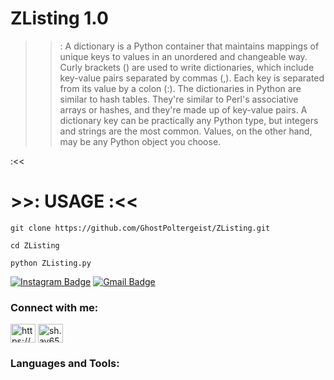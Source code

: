 # ZListing 1.0
>>: 
A dictionary is a Python container that maintains mappings of unique keys to values in an unordered and changeable way. Curly brackets () are used to write dictionaries, which include key-value pairs separated by commas (,). Each key is separated from its value by a colon (:).
The dictionaries in Python are similar to hash tables. They're similar to Perl's associative arrays or hashes, and they're made up of key-value pairs. A dictionary key can be practically any Python type, but integers and strings are the most common. Values, on the other hand, may be any Python object you choose.

:<<

# >>: USAGE :<<
```
git clone https://github.com/GhostPoltergeist/ZListing.git

cd ZListing

python ZListing.py
```

[![Instagram Badge](https://img.shields.io/badge/-sh.ay657-purple?style=flat-square&logo=instagram&logoColor=white&link=https://instagram.com/sh.ay657/)](https://instagram.com/sh.ay657)
[![Gmail Badge](https://img.shields.io/badge/-Edselcabaluna21@gmail.com-c14438?style=flat-square&logo=Gmail&logoColor=white&link=mailto:Edselcabaluna21@gmail.com)](mailto:Edselcabaluna21@gmail.com)

<h3 align="left">Connect with me:</h3>
<p align="left">
<a href="https://fb.com/https://www.facebook.com/owjis" target="blank"><img align="center" src="https://raw.githubusercontent.com/rahuldkjain/github-profile-readme-generator/master/src/images/icons/Social/facebook.svg" alt="https://www.facebook.com/owjis" height="30" width="40" /></a>
<a href="https://instagram.com/sh.ay657" target="blank"><img align="center" src="https://raw.githubusercontent.com/rahuldkjain/github-profile-readme-generator/master/src/images/icons/Social/instagram.svg" alt="sh.ay657" height="30" width="40" /></a>
<h3 align="left">Languages and Tools:</h3>
